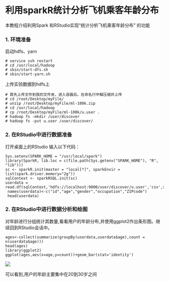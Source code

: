# 利用sparkR统计分析飞机乘客年龄分布
本教程介绍利用Spark 和RStudio实现“统计分析飞机乘客年龄分布” 的功能


### 1. 环境准备

启动hdfs、yarn

```
# service ssh restart
# cd /usr/local/hadoop
# sbin/start-dfs.sh
# sbin/start-yarn.sh

```
上传实验数据到hdfs上

```
# 首先上传文件到我的文件夹，进入容器后，在命名行中解压缩并上传
# cd /root/Desktop/myFile/
# unzip /root/Desktop/myFile/ml-100k.zip
# cd /usr/local/hadoop
# cp /root/Desktop/myFile/ml-100k/u.user .
# hadoop fs -mkdir /user/discover
# hadoop fs -put u.user /user/discover/
```

### 2. 在RStudio中进行数据准备
打开桌面上的RStudio
输入以下代码：
```
Sys.setenv(SPARK_HOME = "/usr/local/spark")
library(SparkR, lib.loc = c(file.path(Sys.getenv("SPARK_HOME"), "R", "lib")))
sc <- sparkR.init(master = "local[*]", sparkEnvir = list(spark.driver.memory="2g"))
sqlContext <- sparkRSQL.init(sc)
userdata = read.df(sqlContext,'hdfs://localhost:9000/user/discover/u.user','csv',sep='|')
 names(userdata)<-c("id","age","gender","occupation","ZIPcode")
 head(userdata)
```
### 2. 在RStudio中进行数据分析和绘图
对年龄进行分组统计其数量,看看用户的年龄分布,并使用ggplot2作出条形图。继续回到RStudio会话中。

```
ages<-collect(summarize(groupBy(userdata,userdata$age),count = n(userdata$age)))
head(ages)
library(ggplot2)
ggplot(ages,aes(x=age,y=count))+geom_bar(stat='identity')
```

![](https://kfcoding-static.oss-cn-hangzhou.aliyuncs.com/gitcourse-bigdata/20160120161840212_20180928075346.046.png)

可以看到,用户的年龄主要集中在20到30岁之间
